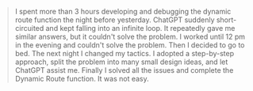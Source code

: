 > I spent more than 3 hours developing and debugging the dynamic route function the night before yesterday. ChatGPT suddenly short-circuited and kept falling into an infinite loop. It repeatedly gave me similar answers, but it couldn't solve the problem. I worked until 12 pm in the evening and couldn't solve the problem. Then I decided to go to bed. The next night I changed my tactics. I adopted a step-by-step approach, split the problem into many small design ideas, and let ChatGPT assist me. Finally I solved all the issues and complete the Dynamic Route function. It was not easy.
